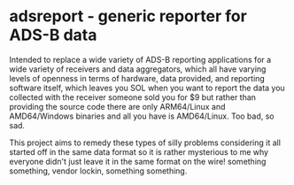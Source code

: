 # adsreport - generic reporter for ADS-B data

Intended to replace a wide variety of ADS-B reporting applications
for a wide variety of receivers and data aggregators, which all have
varying levels of openness in terms of hardware, data provided, and
reporting software itself, which leaves you SOL when you want to report
the data you collected with the receiver someone sold you for $9 but
rather than providing the source code there are only ARM64/Linux and AMD64/Windows
binaries and all you have is AMD64/Linux. Too bad, so sad.

This project aims to remedy these types of silly problems considering
it all started off in the same data format so it is rather mysterious to me
why everyone didn't just leave it in the same format on the wire!
something something, vendor lockin, something something.
